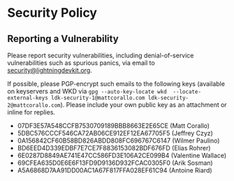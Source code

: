 # Security Policy

## Reporting a Vulnerability

Please report security vulnerabilities, including denial-of-service
vulnerabilities such as spurious panics, via email to
security@lightningdevkit.org.

If possible, please PGP-encrypt such emails to the following keys (available on
keyservers and WKD via `gpg --auto-key-locate wkd  --locate-external-keys
ldk-security-1@mattcorallo.com ldk-security-2@mattcorallo.com`). Please include
your own public key as an attachment or inline for replies.

 * 07DF3E57A548CCFB7530709189BBB8663E2E65CE (Matt Corallo)
 * 5DBC576CCCF546CA72AB06CE912EF12EA67705F5 (Jeffrey Czyz)
 * 0A156842CF60B58BD826ABDD808FC696767C6147 (Wilmer Paulino)
 * BD6EED4D339EDBF7E7CE7F8836153082BDF676FD (Elias Rohrer)
 * 6E0287D8849AE741E47CC586FD3E106A2CE099B4 (Valentine Wallace)
 * 69CFEA635D0E6E6F13FD9D9136D932FCAC0305F0 (Arik Sosman)
 * A5A6868D7AA91DD00AC1A67F817FFA028EF61C94 (Antoine Riard)
